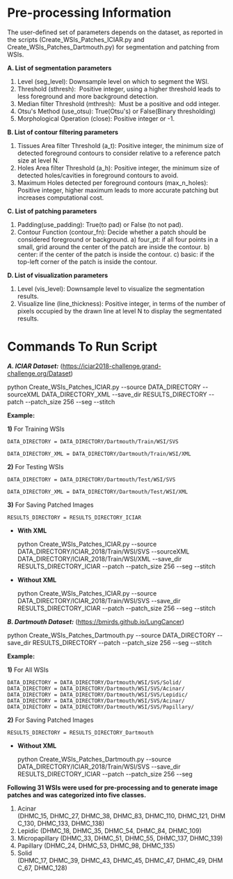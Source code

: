 # Pre-processing Information

The user-defined set of parameters depends on the dataset, as reported in the scripts (Create_WSIs_Patches_ICIAR.py and Create_WSIs_Patches_Dartmouth.py) for segmentation and patching from WSIs.
    
**A. List of segmentation parameters**
1) Level (seg_level): Downsample level on which to segment the WSI.
2) Threshold (sthresh):  Positive integer, using a higher threshold leads to less foreground and more background detection.
3) Median filter Threshold (mthresh):  Must be a positive and odd integer.
4) Otsu's Method (use_otsu): True(Otsu's) or False(Binary thresholding)
5) Morphological Operation (close): Positive integer or -1.

**B. List of contour filtering parameters**
1) Tissues Area filter Threshold (a_t): Positive integer, the minimum size of detected foreground contours to consider relative to a reference patch size at level N.
3) Holes Area filter Threshold (a_h): Positive integer, the minimum size of detected holes/cavities in foreground contours to avoid.
4) Maximum Holes detected per foreground contours (max_n_holes): Positive integer, higher maximum leads to more accurate patching but increases computational cost.

**C. List of patching parameters**
1) Padding(use_padding): True(to pad) or False (to not pad).
2) Contour Function (contour_fn): Decide whether a patch should be considered foreground or background.
	a) four_pt: if all four points in a small, grid around the center of the patch are inside the contour.
	b) center: if the center of the patch is inside the contour. 
	c) basic: if the top-left corner of the patch is inside the contour.

**D. List of visualization parameters**
1) Level (vis_level): Downsample level to visualize the segmentation results.
2) Visualize line (line_thickness): Positive integer, in terms of the number of pixels occupied by the drawn line at level N to display the segmentated results.

# Commands To Run Script

***A. ICIAR Dataset:*** (https://iciar2018-challenge.grand-challenge.org/Dataset)

python Create_WSIs_Patches_ICIAR.py --source DATA_DIRECTORY --sourceXML DATA_DIRECTORY_XML --save_dir RESULTS_DIRECTORY --patch --patch_size 256 --seg --stitch

**Example:**

**1)** For Training WSIs

	DATA_DIRECTORY = DATA_DIRECTORY/Dartmouth/Train/WSI/SVS
	
	DATA_DIRECTORY_XML = DATA_DIRECTORY/Dartmouth/Train/WSI/XML

**2)** For Testing WSIs

	DATA_DIRECTORY = DATA_DIRECTORY/Dartmouth/Test/WSI/SVS
	
	DATA_DIRECTORY_XML = DATA_DIRECTORY/Dartmouth/Test/WSI/XML

**3)** For Saving Patched Images

	RESULTS_DIRECTORY = RESULTS_DIRECTORY_ICIAR

- **With XML**

	python Create_WSIs_Patches_ICIAR.py --source DATA_DIRECTORY/ICIAR_2018/Train/WSI/SVS --sourceXML DATA_DIRECTORY/ICIAR_2018/Train/WSI/XML --save_dir RESULTS_DIRECTORY_ICIAR --patch --patch_size 256 --seg --stitch

- **Without XML**

	python Create_WSIs_Patches_ICIAR.py --source DATA_DIRECTORY/ICIAR_2018/Train/WSI/SVS --save_dir RESULTS_DIRECTORY_ICIAR --patch --patch_size 256 --seg --stitch

***B. Dartmouth Dataset:*** (https://bmirds.github.io/LungCancer)

python Create_WSIs_Patches_Dartmouth.py --source DATA_DIRECTORY --save_dir RESULTS_DIRECTORY --patch --patch_size 256 --seg --stitch

**Example:**

**1)** For All WSIs

	DATA_DIRECTORY = DATA_DIRECTORY/Dartmouth/WSI/SVS/Solid/
	DATA_DIRECTORY = DATA_DIRECTORY/Dartmouth/WSI/SVS/Acinar/
	DATA_DIRECTORY = DATA_DIRECTORY/Dartmouth/WSI/SVS/Lepidic/
	DATA_DIRECTORY = DATA_DIRECTORY/Dartmouth/WSI/SVS/Acinar/
	DATA_DIRECTORY = DATA_DIRECTORY/Dartmouth/WSI/SVS/Papillary/

**2)** For Saving Patched Images

	RESULTS_DIRECTORY = RESULTS_DIRECTORY_Dartmouth

- **Without XML**

 	python Create_WSIs_Patches_Dartmouth.py --source DATA_DIRECTORY/ICIAR_2018/Train/WSI/SVS --save_dir RESULTS_DIRECTORY_ICIAR --patch --patch_size 256 --seg														  

**Following 31 WSIs were used for pre-processing and to generate image patches and was categorized into five classes.**
1) Acinar (DHMC_15, DHMC_27, DHMC_38, DHMC_83, DHMC_110, DHMC_121, DHMC_130, DHMC_133, DHMC_138)
2) Lepidic (DHMC_18, DHMC_35, DHMC_54, DHMC_84, DHMC_109)
3) Micropapillary (DHMC_33, DHMC_51, DHMC_55, DHMC_137, DHMC_139)
4) Papillary (DHMC_24, DHMC_53, DHMC_98, DHMC_135) 
5) Solid (DHMC_17, DHMC_39, DHMC_43, DHMC_45, DHMC_47, DHMC_49, DHMC_67, DHMC_128)
